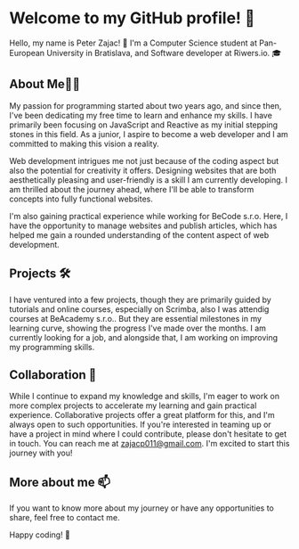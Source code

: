 # Welcome to my GitHub profile! 👋

Hello, my name is Peter Zajac! 🚀 I'm a Computer Science student at Pan-European University in Bratislava, and Software developer at Riwers.io. 🎓 

## About Me🧑‍💻

My passion for programming started about two years ago, and since then, I've been dedicating my free time to learn and enhance my skills. I have primarily been focusing on JavaScript and Reactive as my initial stepping stones in this field. As a junior, I aspire to become a web developer and I am committed to making this vision a reality. 

Web development intrigues me not just because of the coding aspect but also the potential for creativity it offers. Designing websites that are both aesthetically pleasing and user-friendly is a skill I am currently developing. I am thrilled about the journey ahead, where I'll be able to transform concepts into fully functional websites.

I'm also gaining practical experience while working for BeCode s.r.o. Here, I have the opportunity to manage websites and publish articles, which has helped me gain a rounded understanding of the content aspect of web development.

## Projects 🛠️

I have ventured into a few projects, though they are primarily guided by tutorials and online courses, especially on Scrimba, also I was attendig courses at BeAcademy s.r.o.. But they are essential milestones in my learning curve, showing the progress I've made over the months. I am currently looking for a job, and alongside that, I am working on improving my programming skills.

## Collaboration 🤝

While I continue to expand my knowledge and skills, I'm eager to work on more complex projects to accelerate my learning and gain practical experience. Collaborative projects offer a great platform for this, and I'm always open to such opportunities. If you're interested in teaming up or have a project in mind where I could contribute, please don't hesitate to get in touch. You can reach me at zajacp011@gmail.com. I'm excited to start this journey with you!


## More about me 📫

If you want to know more about my journey or have any opportunities to share, feel free to contact me. 

Happy coding! 🎉

